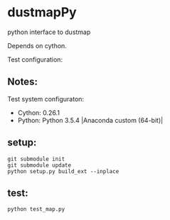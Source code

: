# dustmapPy
python interface to dustmap

Depends on cython.

Test configuration:

## Notes:

Test system configuraton: 

* Cython: 0.26.1
* Python: Python 3.5.4 |Anaconda custom (64-bit)|

##  setup:

```
git submodule init
git submodule update
python setup.py build_ext --inplace
```

## test:

```
python test_map.py
```
